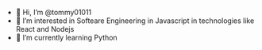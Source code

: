 - 👋 Hi, I’m @tommy01011
- 👀 I’m interested in Softeare Engineering in Javascript in technologies like React and Nodejs
- 🌱 I’m currently learning Python

<!---
tommy01011/tommy01011 is a ✨ special ✨ repository because its `README.md` (this file) appears on your GitHub profile.
You can click the Preview link to take a look at your changes.
--->

